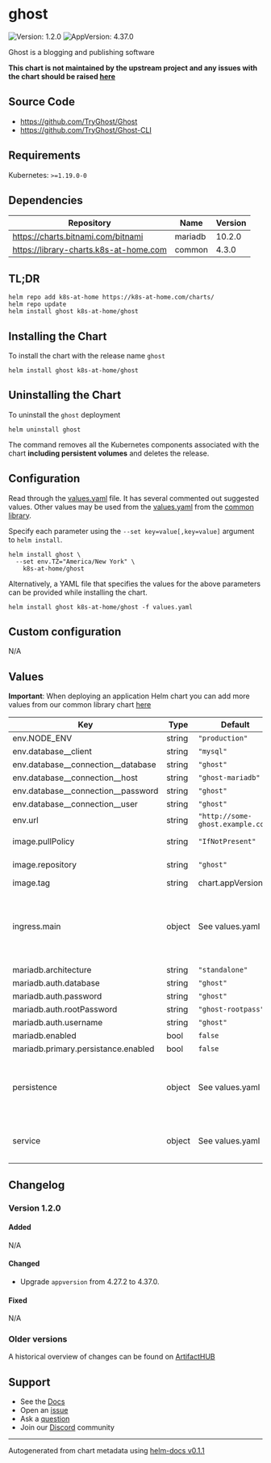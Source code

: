 # ghost

![Version: 1.2.0](https://img.shields.io/badge/Version-1.2.0-informational?style=flat-square) ![AppVersion: 4.37.0](https://img.shields.io/badge/AppVersion-4.37.0-informational?style=flat-square)

Ghost is a blogging and publishing software

**This chart is not maintained by the upstream project and any issues with the chart should be raised [here](https://github.com/k8s-at-home/charts/issues/new/choose)**

## Source Code

* <https://github.com/TryGhost/Ghost>
* <https://github.com/TryGhost/Ghost-CLI>

## Requirements

Kubernetes: `>=1.19.0-0`

## Dependencies

| Repository | Name | Version |
|------------|------|---------|
| https://charts.bitnami.com/bitnami | mariadb | 10.2.0 |
| https://library-charts.k8s-at-home.com | common | 4.3.0 |

## TL;DR

```console
helm repo add k8s-at-home https://k8s-at-home.com/charts/
helm repo update
helm install ghost k8s-at-home/ghost
```

## Installing the Chart

To install the chart with the release name `ghost`

```console
helm install ghost k8s-at-home/ghost
```

## Uninstalling the Chart

To uninstall the `ghost` deployment

```console
helm uninstall ghost
```

The command removes all the Kubernetes components associated with the chart **including persistent volumes** and deletes the release.

## Configuration

Read through the [values.yaml](./values.yaml) file. It has several commented out suggested values.
Other values may be used from the [values.yaml](https://github.com/k8s-at-home/library-charts/tree/main/charts/stable/common/values.yaml) from the [common library](https://github.com/k8s-at-home/library-charts/tree/main/charts/stable/common).

Specify each parameter using the `--set key=value[,key=value]` argument to `helm install`.

```console
helm install ghost \
  --set env.TZ="America/New York" \
    k8s-at-home/ghost
```

Alternatively, a YAML file that specifies the values for the above parameters can be provided while installing the chart.

```console
helm install ghost k8s-at-home/ghost -f values.yaml
```

## Custom configuration

N/A

## Values

**Important**: When deploying an application Helm chart you can add more values from our common library chart [here](https://github.com/k8s-at-home/library-charts/tree/main/charts/stable/common)

| Key | Type | Default | Description |
|-----|------|---------|-------------|
| env.NODE_ENV | string | `"production"` |  |
| env.database__client | string | `"mysql"` |  |
| env.database__connection__database | string | `"ghost"` |  |
| env.database__connection__host | string | `"ghost-mariadb"` |  |
| env.database__connection__password | string | `"ghost"` |  |
| env.database__connection__user | string | `"ghost"` |  |
| env.url | string | `"http://some-ghost.example.com"` |  |
| image.pullPolicy | string | `"IfNotPresent"` | image pull policy |
| image.repository | string | `"ghost"` | image repository |
| image.tag | string | chart.appVersion | image tag |
| ingress.main | object | See values.yaml | Enable and configure ingress settings for the chart under this key. |
| mariadb.architecture | string | `"standalone"` |  |
| mariadb.auth.database | string | `"ghost"` |  |
| mariadb.auth.password | string | `"ghost"` |  |
| mariadb.auth.rootPassword | string | `"ghost-rootpass"` |  |
| mariadb.auth.username | string | `"ghost"` |  |
| mariadb.enabled | bool | `false` |  |
| mariadb.primary.persistance.enabled | bool | `false` |  |
| persistence | object | See values.yaml | Configure persistence settings for the chart under this key. |
| service | object | See values.yaml | Configures service settings for the chart. |

## Changelog

### Version 1.2.0

#### Added

N/A

#### Changed

* Upgrade `appversion` from 4.27.2 to 4.37.0.

#### Fixed

N/A

### Older versions

A historical overview of changes can be found on [ArtifactHUB](https://artifacthub.io/packages/helm/k8s-at-home/ghost?modal=changelog)

## Support

- See the [Docs](https://docs.k8s-at-home.com/our-helm-charts/getting-started/)
- Open an [issue](https://github.com/k8s-at-home/charts/issues/new/choose)
- Ask a [question](https://github.com/k8s-at-home/organization/discussions)
- Join our [Discord](https://discord.gg/sTMX7Vh) community

----------------------------------------------
Autogenerated from chart metadata using [helm-docs v0.1.1](https://github.com/k8s-at-home/helm-docs/releases/v0.1.1)
